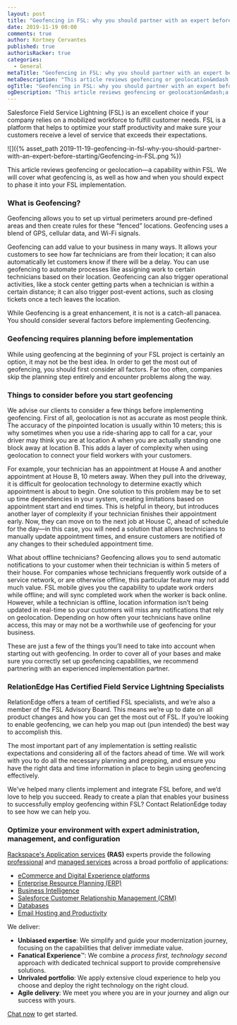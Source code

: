 ```yaml
---
layout: post
title: "Geofencing in FSL: why you should partner with an expert before starting"
date: 2019-11-19 00:00
comments: true
author: Kortney Cervantes
published: true
authorisRacker: true
categories:
  - General
metaTitle: "Geofencing in FSL: why you should partner with an expert before starting"
metaDescription: "This article reviews geofencing or geolocation&mdash;a capability within FSL. We will cover what geofencing is, as well as how and when you should expect to phase it into your FSL implementation."
ogTitle: "Geofencing in FSL: why you should partner with an expert before starting"
ogDescription: "This article reviews geofencing or geolocation&mdash;a capability within FSL. We will cover what geofencing is, as well as how and when you should expect to phase it into your FSL implementation."
---
```


Salesforce Field Service Lightning (FSL) is an excellent choice if your company relies on a mobilized workforce to fulfill customer needs. FSL is a platform that helps to optimize your staff productivity and make sure your customers receive a level of service that exceeds their expectations.

<!-- more -->

![]({% asset_path 2019-11-19-geofencing-in-fsl-why-you-should-partner-with-an-expert-before-starting/Geofencing-in-FSL.png %})

This article reviews geofencing or geolocation&mdash;a capability within FSL. We will cover what geofencing is, as well as how and when you should expect to phase it into your FSL implementation.

### What is Geofencing?

Geofencing allows you to set up virtual perimeters around pre-defined areas and then create rules for these “fenced” locations. Geofencing uses a blend of GPS, cellular data, and Wi-Fi signals. 

Geofencing can add value to your business in many ways. It allows your customers to see how far technicians are from their location; it can also automatically let customers know if there will be a delay. You can use geofencing to automate processes like assigning work to certain technicians based on their location. Geofencing can also trigger operational activities, like a stock center getting parts when a technician is within a certain distance; it can also trigger post-event actions, such as closing tickets once a tech leaves the location.

While Geofencing is a great enhancement, it is not is a catch-all panacea. You should consider several factors before implementing Geofencing. 

### Geofencing requires planning before implementation

While using geofencing at the beginning of your FSL project is certainly an option, it may not be the best idea. In order to get the most out of geofencing, you should first consider all factors. Far too often, companies skip the planning step entirely and encounter problems along the way.

### Things to consider before you start geofencing 

We advise our clients to consider a few things before implementing geofencing. First of all, geolocation is not as accurate as most people think. The accuracy of the pinpointed location is usually within 10 meters; this is why sometimes when you use a ride-sharing app to call for a car, your driver may think you are at location A when you are actually standing one block away at location B. This adds a layer of complexity when using geolocation to connect your field workers with your customers.

For example, your technician has an appointment at House A and another appointment at House B, 10 meters away. When they pull into the driveway, it is difficult for geolocation technology to determine exactly which appointment is about to begin. One solution to this problem may be to set up time dependencies in your system, creating limitations based on appointment start and end times. This is helpful in theory, but introduces another layer of complexity if your technician finishes their appointment early. Now, they can move on to the next job at House C, ahead of schedule for the day&mdash;in this case, you will need a solution that allows technicians to manually update appointment times, and ensure customers are notified of any changes to their scheduled appointment time. 

What about offline technicians? Geofencing allows you to send automatic notifications to your customer when their technician is within 5 meters of their house. For companies whose technicians frequently work outside of a service network, or are otherwise offline, this particular feature may not add much value. FSL mobile gives you the capability to update work orders while offline; and will sync completed work when the worker is back online. However, while a technician is offline, location information isn’t being updated in real-time so your customers will miss any notifications that rely on geolocation. Depending on how often your technicians have online access, this may or may not be a worthwhile use of geofencing for your business.

These are just a few of the things you’ll need to take into account when starting out with geofencing. In order to cover all of your bases and make sure you correctly set up geofencing capabilities, we recommend partnering with an experienced implementation partner.

### RelationEdge Has Certified Field Service Lightning Specialists

RelationEdge offers a team of certified FSL specialists, and we’re also a member of the FSL Advisory Board. This means we’re up to date on all product changes and how you can get the most out of FSL. If you’re looking to enable geofencing, we can help you map out (pun intended) the best way to accomplish this.

The most important part of any implementation is setting realistic expectations and considering all of the factors ahead of time. We will work with you to do all the necessary planning and prepping, and ensure you have the right data and time information in place to begin using geofencing effectively.

We’ve helped many clients implement and integrate FSL before, and we’d love to help you succeed. Ready to create a plan that enables your business to successfully employ geofencing within FSL? Contact RelationEdge today to see how we can help you. 

### Optimize your environment with expert administration, management, and configuration

[Rackspace's Application services](https://www.rackspace.com/application-management/managed-services)
**(RAS)** experts provide the following [professional](https://www.rackspace.com/application-management/professional-services)
and
[managed services](https://www.rackspace.com/application-management/managed-services) across
a broad portfolio of applications:

- [eCommerce and Digital Experience platforms](https://www.rackspace.com/ecommerce-digital-experience)
- [Enterprise Resource Planning (ERP)](https://www.rackspace.com/erp)
- [Business Intelligence](https://www.rackspace.com/business-intelligence)
- [Salesforce Customer Relationship Management (CRM)](https://www.rackspace.com/salesforce-managed-services)
- [Databases](https://www.rackspace.com/dba-services)
- [Email Hosting and Productivity](https://www.rackspace.com/email-hosting)

We deliver:

- **Unbiased expertise**: We simplify and guide your modernization journey,
focusing on the capabilities that deliver immediate value.
- **Fanatical Experience**&trade;: We combine a *process first, technology second*
approach with dedicated technical support to provide comprehensive solutions.
- **Unrivaled portfolio**: We apply extensive cloud experience to help you
choose and deploy the right technology on the right cloud.
- **Agile delivery**: We meet you where you are in your journey and align
our success with yours.

[Chat now](https://www.rackspace.com/#chat) to get started.

